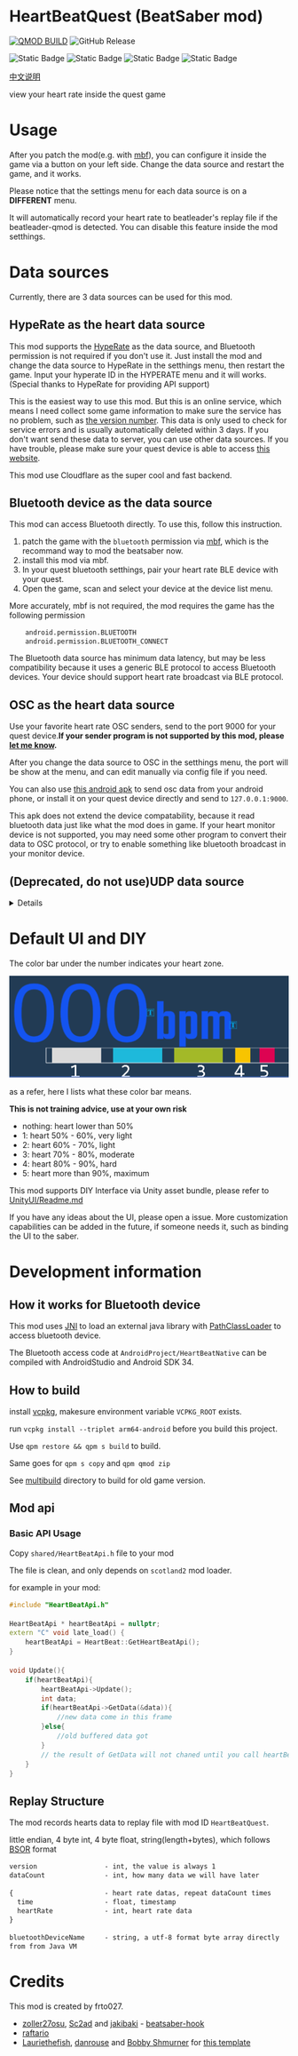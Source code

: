 # HeartBeatQuest (BeatSaber mod)

[![QMOD BUILD](https://github.com/frto027/HeartBeatLanClientBSQuest/actions/workflows/qmod_build.yml/badge.svg)](https://github.com/frto027/HeartBeatLanClientBSQuest/actions/workflows/qmod_build.yml) ![GitHub Release](https://img.shields.io/github/v/release/Frto027/HeartBeatLanClientBSQuest?include_prereleases)

![Static Badge](https://img.shields.io/badge/BeatSaber-1.40.6__6407-gray?labelColor=blue) ![Static Badge](https://img.shields.io/badge/BeatSaber-1.40.4__5283-gray?labelColor=blue) ![Static Badge](https://img.shields.io/badge/BeatSaber-1.37.0__9064817954-gray?labelColor=blue) ![Static Badge](https://img.shields.io/badge/BeatSaber-1.35.0__8016709773-gray?labelColor=blue)

[中文说明](README.cn.md)

view your heart rate inside the quest game

# Usage

After you patch the mod(e.g. with [mbf](https://mbf.bsquest.xyz/)), you can configure it inside the game via a button on your left side. Change the data source and restart the game, and it works.

Please notice that the settings menu for each data source is on a **DIFFERENT** menu.

It will automatically record your heart rate to beatleader's replay file if the beatleader-qmod is detected. You can disable this feature inside the mod setthings.

# Data sources

Currently, there are 3 data sources can be used for this mod.

## HypeRate as the heart data source

This mod supports the [HypeRate](https://www.hyperate.io/) as the data source, and Bluetooth permission is not required if you don't use it. Just install the mod and change the data source to HypeRate in the setthings menu, then restart the game. Input your hyperate ID in the HYPERATE menu and it will works. (Special thanks to HypeRate for providing API support)

This is the easiest way to use this mod. But this is an online service, which means I need collect some game information to make sure the service has no problem, such as [the version number](https://github.com/frto027/HeartBeatLanClientBSQuest/blob/4243eadcc4062ee619a6606da65a1ba4d50d91c8/src/HBHeartBeatHypeRateDataSource.cpp#L327). This data is only used to check for service errors and is usually automatically deleted within 3 days. If you don't want send these data to server, you can use other data sources. If you have trouble, please make sure your quest device is able to access [this website](https://heart.0xf7.top/).

This mod use Cloudflare as the super cool and fast backend.

## Bluetooth device as the data source

This mod can access Bluetooth directly. To use this, follow this instruction.

1. patch the game with the `bluetooth` permission via [mbf](https://mbf.bsquest.xyz/), which is the recommand way to mod the beatsaber now.
1. install this mod via mbf.
2. In your quest bluetooth setthings, pair your heart rate BLE device with your quest.
3. Open the game, scan and select your device at the device list menu.

More accurately, mbf is not required, the mod requires the game has the following permission


        android.permission.BLUETOOTH
        android.permission.BLUETOOTH_CONNECT

The Bluetooth data source has minimum data latency, but may be less compatibility because it uses a generic BLE protocol to access Bluetooth devices. Your device should support heart rate broadcast via BLE protocol.

## OSC as the heart data source

Use your favorite heart rate OSC senders, send to the port 9000 for your quest device.**If your sender program is not supported by this mod, please [let me know](https://github.com/frto027/HeartBeatLanClientBSQuest/issues).**

After you change the data source to OSC in the setthings menu, the port will be show at the menu, and can edit manually via config file if you need. 

You can also use [this android apk](https://github.com/frto027/HeartbeatLanServer/releases/latest) to send osc data from your android phone, or install it on your quest device directly and send to `127.0.0.1:9000`. 

This apk does not extend the device compatability, because it read bluetooth data just like what the mod does in game. If your heart monitor device is not supported, you may need some other program to convert their data to OSC protocol, or try to enable something like bluetooth broadcast in your monitor device.

## (Deprecated, do not use)UDP data source
<details>
        
> An android application to read heart rate data is also avaliable

If you can't or don't want to patch your game with bluetooth permission, you can use [this android apk](https://github.com/frto027/HeartbeatLanServer/releases/latest) in your quest or android phone in same local network. After you use it, switch the data source toggle to `local network` inside the game at the mod menu in your left side.

</details>

# Default UI and DIY

The color bar under the number indicates your heart zone.

![alt text](image.png)

as a refer, here I lists what these color bar means.

**This is not training advice, use at your own risk**

- nothing: heart lower than 50%  
- 1: heart 50% - 60%, very light  
- 2: heart 60% - 70%, light  
- 3: heart 70% - 80%, moderate  
- 4: heart 80% - 90%, hard  
- 5: heart more than 90%, maximum  


This mod supports DIY Interface via Unity asset bundle, please refer to [UnityUI/Readme.md](UnityUI/Readme.md)

If you have any ideas about the UI, please open a issue. More customization capabilities can be added in the future, if someone needs it, such as binding the UI to the saber.

# Development information

## How it works for Bluetooth device

This mod uses [JNI](https://docs.oracle.com/javase/8/docs/technotes/guides/jni/spec/jniTOC.html) to load an external java library with [PathClassLoader](https://developer.android.com/reference/dalvik/system/PathClassLoader) to access bluetooth device.

The Bluetooth access code at `AndroidProject/HeartBeatNative` can be compiled with AndroidStudio and Android SDK 34.

## How to build

install [vcpkg](https://github.com/microsoft/vcpkg), makesure environment variable `VCPKG_ROOT` exists.

run `vcpkg install --triplet arm64-android` before you build this project.

Use `qpm restore && qpm s build` to build.

Same goes for `qpm s copy` and `qpm qmod zip`

See [multibuild](./multibuild) directory to build for old game version.

## Mod api

### Basic API Usage

Copy `shared/HeartBeatApi.h` file to your mod

The file is clean, and only depends on `scotland2` mod loader.

for example in your mod:

```cpp
#include "HeartBeatApi.h"

HeartBeatApi * heartBeatApi = nullptr;
extern "C" void late_load() {
    heartBeatApi = HeartBeat::GetHeartBeatApi();
}

void Update(){
    if(heartBeatApi){
        heartBeatApi->Update();
        int data;
        if(heartBeatApi->GetData(&data)){
            //new data come in this frame
        }else{
            //old buffered data got
        }
        // the result of GetData will not chaned until you call heartBeatApi->Update() at next game update cycle
    }
}
```


## Replay Structure

The mod records hearts data to replay file with mod ID `HeartBeatQuest`.

little endian, 4 byte int, 4 byte float, string(length+bytes), which follows [BSOR](https://github.com/BeatLeader/BS-Open-Replay) format

```
version                 - int, the value is always 1
dataCount               - int, how many data we will have later

{                       - heart rate datas, repeat dataCount times
  time                  - float, timestamp
  heartRate             - int, heart rate data
}

bluetoothDeviceName     - string, a utf-8 format byte array directly from from Java VM
```

# Credits

This mod is created by frto027.

* [zoller27osu](https://github.com/zoller27osu), [Sc2ad](https://github.com/Sc2ad) and [jakibaki](https://github.com/jakibaki) - [beatsaber-hook](https://github.com/sc2ad/beatsaber-hook)
* [raftario](https://github.com/raftario)
* [Lauriethefish](https://github.com/Lauriethefish), [danrouse](https://github.com/danrouse) and [Bobby Shmurner](https://github.com/BobbyShmurner) for [this template](https://github.com/Lauriethefish/quest-mod-template)
